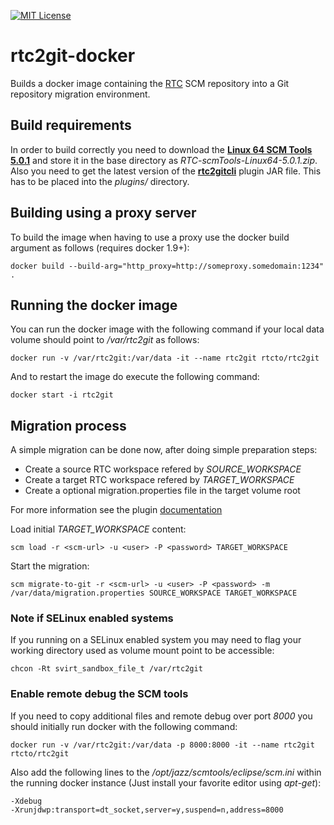 [![MIT License](https://img.shields.io/badge/licsense-MIT-orange.svg)](https://github.com/rtcTo/rtc2git-docker/blob/master/LICENSE)

# rtc2git-docker
Builds a docker image containing the [RTC](https://jazz.net/products/rational-team-concert/) SCM repository into a Git repository migration environment.

## Build requirements
In order to build correctly you need to download the **[Linux 64 SCM Tools 5.0.1](https://jazz.net/downloads/rational-team-concert/releases/5.0.1?p=allDownloads)** and store it in the base directory as *RTC-scmTools-Linux64-5.0.1.zip*. Also you need to get the latest version of the **[rtc2gitcli](https://github.com/rtcTo/rtc2gitcli)** plugin JAR file. This has to be placed into the *plugins/* directory.

## Building using a proxy server
To build the image when having to use a proxy use the docker build argument 
as follows (requires docker 1.9+):

```
docker build --build-arg="http_proxy=http://someproxy.somedomain:1234" .
```

## Running the docker image
You can run the docker image with the following command if your local data volume should point to */var/rtc2git* as follows:

```
docker run -v /var/rtc2git:/var/data -it --name rtc2git rtcto/rtc2git
```

And to restart the image do execute the following command:

```
docker start -i rtc2git
```


## Migration process
A simple migration can be done now, after doing simple preparation steps:

- Create a source RTC workspace refered by *SOURCE_WORKSPACE*
- Create a target RTC workspace refered by *TARGET_WORKSPACE*
- Create a optional migration.properties file in the target volume root

For more information see the plugin [documentation](https://github.com/rtcTo/rtc2gitcli/blob/master/README.md)

Load initial *TARGET_WORKSPACE* content:
```
scm load -r <scm-url> -u <user> -P <password> TARGET_WORKSPACE
```

Start the migration:
```
scm migrate-to-git -r <scm-url> -u <user> -P <password> -m /var/data/migration.properties SOURCE_WORKSPACE TARGET_WORKSPACE
```

### Note if SELinux enabled systems
If you running on a SELinux enabled system you may need to flag your working directory used as volume mount point to be accessible:

```
chcon -Rt svirt_sandbox_file_t /var/rtc2git
```

### Enable remote debug the SCM tools

If you need to copy additional files and remote debug over port *8000* you should initially run docker with the following command:

```
docker run -v /var/rtc2git:/var/data -p 8000:8000 -it --name rtc2git rtcto/rtc2git
```

Also add the following lines to the */opt/jazz/scmtools/eclipse/scm.ini* within the running docker instance (Just install your favorite
editor using *apt-get*):

```
-Xdebug
-Xrunjdwp:transport=dt_socket,server=y,suspend=n,address=8000
```
